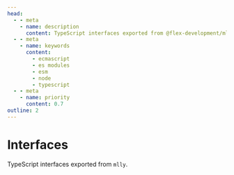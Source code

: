 ```yaml
---
head:
  - - meta
    - name: description
      content: TypeScript interfaces exported from @flex-development/mlly
  - - meta
    - name: keywords
      content:
        - ecmascript
        - es modules
        - esm
        - node
        - typescript
  - - meta
    - name: priority
      content: 0.7
outline: 2
---
```


# Interfaces

TypeScript interfaces exported from `mlly`.

<script setup lang='ts'>
import { useData } from 'vitepress'
import type ThemeConfig from '../.vitepress/theme/config'
import type Documentation from '../.vitepress/theme/documentation'

const { site } = useData<ThemeConfig>()
const { documentation } = site.value.themeConfig

/**
 * Documentation objects.
 *
 * @const {Documentation[]} docs
 */
const docs: Documentation[] = documentation.filter(doc => {
  return /src\/interfaces\/[\w-]+\.ts$/.test(doc.file)
})
</script>

<Doc v-for='doc in docs' :doc='doc.doc' :key='doc.file' />
